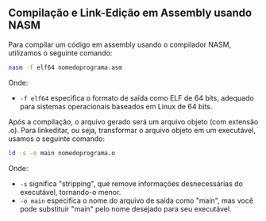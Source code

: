 ## Compilação e Link-Edição em Assembly usando NASM

Para compilar um código em assembly usando o compilador NASM, utilizamos o seguinte comando:

```bash
nasm -f elf64 nomedoprograma.asm
```

Onde:
- `-f elf64` especifica o formato de saída como ELF de 64 bits, adequado para sistemas operacionais baseados em Linux de 64 bits.

Após a compilação, o arquivo gerado será um arquivo objeto (com extensão .o). Para linkeditar, ou seja, transformar o arquivo objeto em um executável, usamos o seguinte comando:

```bash
ld -s -o main nomedoprograma.o
```

Onde:
- `-s` significa "stripping", que remove informações desnecessárias do executável, tornando-o menor.
- `-o main` especifica o nome do arquivo de saída como "main", mas você pode substituir "main" pelo nome desejado para seu executável.